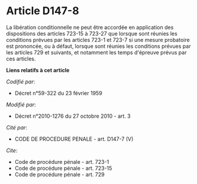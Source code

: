 # Article D147-8

La libération conditionnelle ne peut être accordée en application des dispositions des articles 723-15 à 723-27 que lorsque
sont réunies les conditions prévues par les articles 723-1 et 723-7 si une mesure probatoire est prononcée, ou à défaut,
lorsque sont réunies les conditions prévues par les articles 729 et suivants, et notamment les temps d'épreuve prévus par ces
articles.

**Liens relatifs à cet article**

_Codifié par_:

  - Décret n°59-322 du 23 février 1959

_Modifié par_:

  - Décret n°2010-1276 du 27 octobre 2010 - art. 3

_Cité par_:

  - CODE DE PROCEDURE PENALE - art. D147-7 (V)

_Cite_:

  - Code de procédure pénale - art. 723-1
  - Code de procédure pénale - art. 723-15
  - Code de procédure pénale - art. 729

